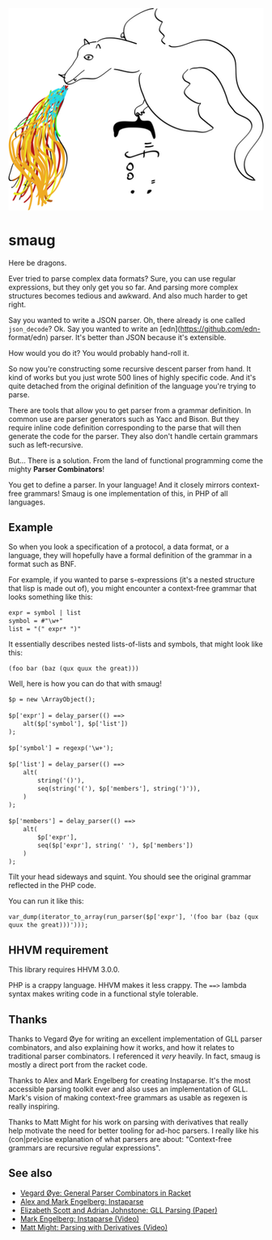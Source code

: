 ![smaug the dragon](doc/dragon.png)

# smaug

Here be dragons.

Ever tried to parse complex data formats? Sure, you can use regular
expressions, but they only get you so far. And parsing more complex structures
becomes tedious and awkward. And also much harder to get right.

Say you wanted to write a JSON parser. Oh, there already is one called
`json_decode`? Ok. Say you wanted to write an [edn](https://github.com/edn-
format/edn) parser. It's better than JSON because it's extensible.

How would you do it? You would probably hand-roll it.

So now you're constructing some recursive descent parser from hand. It kind of
works but you just wrote 500 lines of highly specific code. And it's quite
detached from the original definition of the language you're trying to parse.

There are tools that allow you to get parser from a grammar definition. In
common use are parser generators such as Yacc and Bison. But they require
inline code definition corresponding to the parse that will then generate the
code for the parser. They also don't handle certain grammars such as
left-recursive.

But... There is a solution. From the land of functional programming come the
mighty **Parser Combinators**!

You get to define a parser. In your language! And it closely mirrors context-
free grammars! Smaug is one implementation of this, in PHP of all languages.

## Example

So when you look a specification of a protocol, a data format, or a language,
they will hopefully have a formal definition of the grammar in a format such
as BNF.

For example, if you wanted to parse s-expressions (it's a nested structure
that lisp is made out of), you might encounter a context-free grammar that
looks something like this:

    expr = symbol | list
    symbol = #"\w+"
    list = "(" expr* ")"

It essentially describes nested lists-of-lists and symbols, that might look
like this:

    (foo bar (baz (qux quux the great)))

Well, here is how you can do that with smaug!

    $p = new \ArrayObject();

    $p['expr'] = delay_parser(() ==>
        alt($p['symbol'], $p['list'])
    );

    $p['symbol'] = regexp('\w+');

    $p['list'] = delay_parser(() ==>
        alt(
            string('()'),
            seq(string('('), $p['members'], string(')')),
        )
    );

    $p['members'] = delay_parser(() ==>
        alt(
            $p['expr'],
            seq($p['expr'], string(' '), $p['members'])
        )
    );

Tilt your head sideways and squint. You should see the original grammar
reflected in the PHP code.

You can run it like this:

    var_dump(iterator_to_array(run_parser($p['expr'], '(foo bar (baz (qux quux the great)))')));

## HHVM requirement

This library requires HHVM 3.0.0.

PHP is a crappy language. HHVM makes it less crappy. The `==>` lambda syntax
makes writing code in a functional style tolerable.

## Thanks

Thanks to Vegard Øye for writing an excellent implementation of GLL parser
combinators, and also explaining how it works, and how it relates to
traditional parser combinators. I referenced it *very* heavily. In fact, smaug
is mostly a direct port from the racket code.

Thanks to Alex and Mark Engelberg for creating Instaparse. It's the most
accessible parsing toolkit ever and also uses an implementation of GLL. Mark's
vision of making context-free grammars as usable as regexen is really
inspiring.

Thanks to Matt Might for his work on parsing with derivatives that really help
motivate the need for better tooling for ad-hoc parsers. I really like his
(con|pre)cise explanation of what parsers are about: "Context-free grammars
are recursive regular expressions".

## See also

* [Vegard Øye: General Parser Combinators in Racket](https://github.com/epsil/gll)
* [Alex and Mark Engelberg: Instaparse](https://github.com/Engelberg/instaparse)
* [Elizabeth Scott and Adrian Johnstone: GLL Parsing (Paper)](http://dotat.at/tmp/gll.pdf)
* [Mark Engelberg: Instaparse (Video)](www.youtube.com/watch?v=b2AUW6psVcE)
* [Matt Might: Parsing with Derivatives (Video)](https://www.youtube.com/watch?v=ZzsK8Am6dKU)
